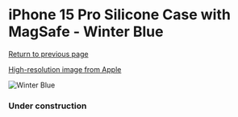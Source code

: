 # iPhone 15 Pro Silicone Case with MagSafe - Winter Blue

[Return to previous page](/iphone_15)

[High-resolution image from Apple](https://store.storeimages.cdn-apple.com/8756/as-images.apple.com/is/MT1L3?wid=4500&hei=4500&fmt=png)

<div style="width: 384px"><img src="/everyphone/MT1L3.png" alt="Winter Blue"></div>

### Under construction
